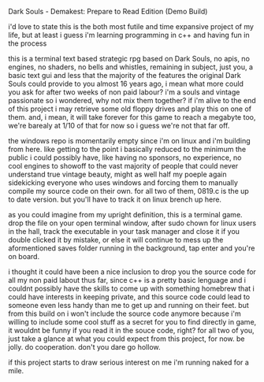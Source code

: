 Dark Souls - Demakest: Prepare to Read Edition (Demo Build)

i'd love to state this is the both most futile and time expansive project of my life,
but at least i guess i'm learning programming in c++ and having fun in the process

this is a terminal text based strategic rpg based on Dark Souls,
no apis, no engines, no shaders, no bells and whistles, remaining in subject,
just you, a basic text gui and less that the majority of the features
the original Dark Souls could provide to you almost 16 years ago,
i mean what more could you ask for after two weeks of non paid labour?
i'm a souls and vintage passionate so i wondered, why not mix them together?
if i'm alive to the end of this project i may retrieve some old
floppy drives and play this on one of them.
and, i mean, it will take forever for this game to reach a megabyte too,
we're barealy at 1/10 of that for now so i guess we're not that far off.

the windows repo is momentarily empty since i'm on linux and i'm building from here.
like getting to the point i basically reduced to the minimum the
public i could possibly have, like having no sponsors, no experience,
no cool engines to showoff to the vast majority of people that could
never understand true vintage beauty, might as well half my poeple again
sidekicking everyone who uses windows and forcing them to manually compile
my source code on their own.
for all two of them, 0819.c is the up to date version.
but you'll have to track it on linux brench up here.

as you could imagine from my upright definition, this is a terminal game.
drop the file on your open terminal window, after sudo chown for linux users in the hall,
track the executable in your task manager and close it if you double clicked it by mistake, 
or else it will continue to mess up the aformentioned saves folder running in the background,
tap enter and you're on board.

i thought it could have been a nice inclusion to drop you
the source code for all my non paid labout thus far,
since c++ is a pretty basic lenguage and i couldnt possibly
have the skills to come up with something homebrew that i could
have interests in keeping private, and this source code
could lead to someone even less handy than me to get up and
running on their feet.
but from this build on i won't include the source code anymore
because i'm willing to include some cool stuff as a secret for
you to find directly in game, it wouldnt be funny if you read it
in the souce code, right?
for all two of you, just take a glance at what you could expect
from this project, for now.
be jolly. do cooperation. don't you dare go hollow.

if this project starts to draw serious interest on me i'm running naked for a mile.

